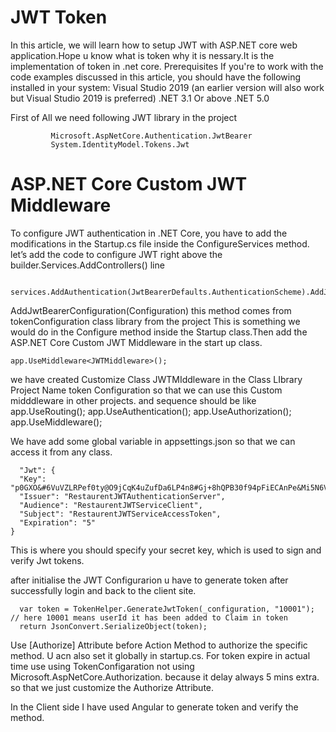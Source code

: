 # JWT Token
In this article, we will learn how to setup JWT with ASP.NET core web application.Hope u know what is token why it is nessary.It is the implementation of token in .net core.
Prerequisites
If you're to work with the code examples discussed in this article, you should have the following installed in your system:
Visual Studio 2019 (an earlier version will also work but Visual Studio 2019 is preferred)
.NET 3.1 Or above .NET 5.0

First of All we need following JWT library in the project

             Microsoft.AspNetCore.Authentication.JwtBearer
             System.IdentityModel.Tokens.Jwt

# ASP.NET Core Custom JWT Middleware

To configure JWT authentication in .NET Core, you have to add the modifications in the Startup.cs file inside the ConfigureServices method.
let’s add the code to configure JWT right above the builder.Services.AddControllers() line

     services.AddAuthentication(JwtBearerDefaults.AuthenticationScheme).AddJwtBearerConfiguration(Configuration);
    
AddJwtBearerConfiguration(Configuration) this method comes from tokenConfiguration class library from the project
This is something we would do in the Configure method inside the Startup class.Then add the ASP.NET Core Custom JWT Middleware in the start up class.

    app.UseMiddleware<JWTMiddleware>();
    
we have created  Customize Class JWTMIddleware in the Class LIbrary Project Name token Configuration so that we can use this Custom midddleware in other projects.
and sequence should be like
    app.UseRouting();
    app.UseAuthentication();
    app.UseAuthorization();
    app.UseMiddleware<JWTMiddleware>();

We have add some global variable in appsettings.json so that we can access it from any class.

      "Jwt": {
      "Key": "p0GXO&#6VuVZLRPef0ty@O9jCqK4uZufDa6LP4n8#Gj+8hQPB30f94pFiECAnPe&Mi5N6VT3/uscoGH7+zJrv4AuuPg==",
      "Issuer": "RestaurentJWTAuthenticationServer",
      "Audience": "RestaurentJWTServiceClient",
      "Subject": "RestaurentJWTServiceAccessToken",
      "Expiration": "5"
    }

This is where you should specify your secret key, which is used to sign and verify Jwt tokens.

after initialise the JWT Configurarion u have to generate token after successfully login and back to the client site.

      var token = TokenHelper.GenerateJwtToken(_configuration, "10001"); // here 10001 means userId it has been added to Claim in token
      return JsonConvert.SerializeObject(token);

Use   [Authorize] Attribute before Action Method to authorize the specific method. U acn also set it globally in startup.cs. 
For token expire in actual time use  using TokenConfigaration not using Microsoft.AspNetCore.Authorization.  because it delay always 5 mins extra.
so that we just customize the Authorize Attribute.

In the Client side I have used Angular to generate token and verify the method.








